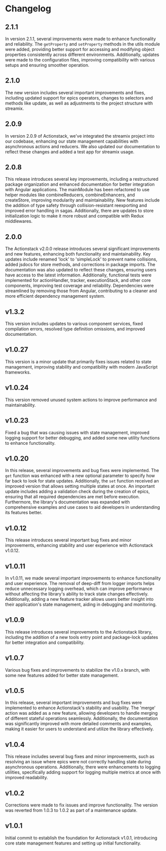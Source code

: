 # Changelog

## 2.1.1

In version 2.1.1, several improvements were made to enhance functionality and reliability. The `getProperty` and `setProperty` methods in the utils module were added, providing better support for accessing and modifying object properties consistently across different environments. Additionally, updates were made to the configuration files, improving compatibility with various setups and ensuring smoother operation.

## 2.1.0

The new version includes several important improvements and fixes, including updated support for epics operators, changes to selectors and methods like update, as well as adjustments to the project structure with streamix.

## 2.0.9

In version 2.0.9 of Actionstack, we've integrated the streamix project into our codebase, enhancing our state management capabilities with asynchronous actions and reducers. We also updated our documentation to reflect these changes and added a test app for streamix usage.

## 2.0.8

This release introduces several key improvements, including a restructured package organization and enhanced documentation for better integration with Angular applications. The mainModule has been refactored to use helper modules like combineReducers, combineEnhancers, and createStore, improving modularity and maintainability. New features include the addition of type safety through collision-resistant reexporting and improved error handling in sagas. Additionally, there are updates to store initialization logic to make it more robust and compatible with Redux middlewares.

## 2.0.0

The Actionstack v2.0.0 release introduces several significant improvements and new features, enhancing both functionality and maintainability. Key updates include renamed 'lock' to 'simpleLock' to prevent name collisions, added jsdocs for store methods, and corrections in package imports. The documentation was also updated to reflect these changes, ensuring users have access to the latest information. Additionally, functional tests were implemented for actionHandler, tracker, executionStack, and other core components, improving test coverage and reliability. Dependencies were streamlined by removing those from Angular, contributing to a cleaner and more efficient dependency management system.

## v1.3.2

This version includes updates to various component services, fixed compilation errors, resolved type definition omissions, and improved documentation.

## v1.0.27

This version is a minor update that primarily fixes issues related to state management, improving stability and compatibility with modern JavaScript frameworks.

## v1.0.24

This version removed unused system actions to improve performance and maintainability.

## v1.0.23

Fixed a bug that was causing issues with state management, improved logging support for better debugging, and added some new utility functions to enhance functionality.

## v1.0.20

In this release, several improvements and bug fixes were implemented. The `get` function was enhanced with a new optional parameter to specify how far back to look for state updates. Additionally, the `set` function received an improved version that allows setting multiple states at once. An important update includes adding a validation check during the creation of epics, ensuring that all required dependencies are met before execution. Furthermore, the library's documentation was expanded with comprehensive examples and use cases to aid developers in understanding its features better.

## v1.0.12

This release introduces several important bug fixes and minor improvements, enhancing stability and user experience with Actionstack v1.0.12.

## v1.0.11

In v1.0.11, we made several important improvements to enhance functionality and user experience. The removal of deep-diff from logger imports helps reduce unnecessary logging overhead, which can improve performance without affecting the library's ability to track state changes effectively. Additionally, adding a new feature tracker allows users better insight into their application's state management, aiding in debugging and monitoring.

## v1.0.9

This release introduces several improvements to the Actionstack library, including the addition of a new tools entry point and package-lock updates for better integration and compatibility.

## v1.0.7

Various bug fixes and improvements to stabilize the v1.0.x branch, with some new features added for better state management.

## v1.0.5

In this release, several important improvements and bug fixes were implemented to enhance Actionstack's stability and usability. The 'merge' action was added as a new feature, allowing developers to handle merging of different stateful operations seamlessly. Additionally, the documentation was significantly improved with more detailed comments and examples, making it easier for users to understand and utilize the library effectively.

## v1.0.4

This release includes several bug fixes and minor improvements, such as resolving an issue where epics were not correctly handling state during asynchronous operations. Additionally, there were enhancements to logging utilities, specifically adding support for logging multiple metrics at once with improved readability.

## v1.0.2

Corrections were made to fix issues and improve functionality. The version was reverted from 1.0.3 to 1.0.2 as part of a maintenance update.

## v1.0.1

Initial commit to establish the foundation for Actionstack v1.0.1, introducing core state management features and setting up initial functionality.

